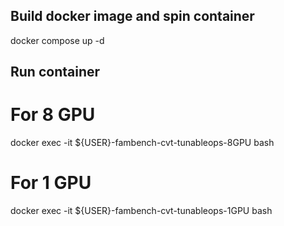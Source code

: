 ## Build docker image and spin container
docker compose up -d

## Run container
# For 8 GPU
docker exec -it ${USER}-fambench-cvt-tunableops-8GPU bash
# For 1 GPU
docker exec -it ${USER}-fambench-cvt-tunableops-1GPU bash
